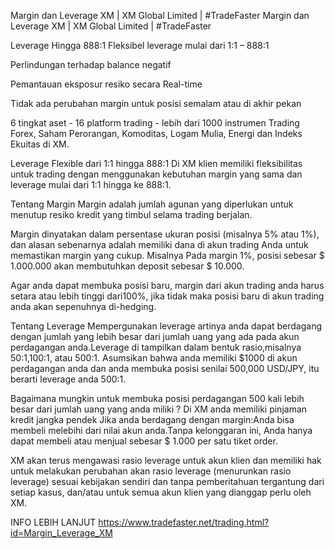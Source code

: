 Margin dan Leverage XM | XM Global Limited | #TradeFaster
Margin dan Leverage XM | XM Global Limited | #TradeFaster

Leverage Hingga 888:1
Fleksibel leverage mulai dari 1:1 – 888:1

Perlindungan terhadap balance negatif

Pemantauan eksposur resiko secara Real-time

Tidak ada perubahan margin untuk posisi semalam atau di akhir pekan


6 tingkat aset - 16 platform trading - lebih dari 1000 instrumen
Trading Forex, Saham Perorangan, Komoditas, Logam Mulia, Energi dan Indeks Ekuitas di XM.

Leverage Flexible dari 1:1 hingga 888:1
Di XM klien memiliki fleksibilitas untuk trading dengan menggunakan kebutuhan margin yang sama dan leverage mulai dari 1:1 hingga ke 888:1.

Tentang Margin
Margin adalah jumlah agunan yang diperlukan untuk menutup resiko kredit yang timbul selama trading berjalan.

Margin dinyatakan dalam persentase ukuran posisi (misalnya 5% atau 1%), dan alasan sebenarnya adalah memiliki dana di akun trading Anda untuk memastikan margin yang cukup. Misalnya Pada margin 1%, posisi sebesar $ 1.000.000 akan membutuhkan deposit sebesar $ 10.000.

Agar anda dapat membuka posisi baru, margin dari akun trading anda harus setara atau lebih tinggi dari100%, jika tidak maka posisi baru di akun trading anda akan sepenuhnya di-hedging.

Tentang Leverage
Mempergunakan leverage artinya anda dapat berdagang dengan jumlah yang lebih besar dari jumlah uang yang ada pada akun perdagangan anda.Leverage di tampilkan dalam bentuk rasio,misalnya 50:1,100:1, atau 500:1. Asumsikan bahwa anda memiliki $1000 di akun perdagangan anda dan anda membuka posisi senilai 500,000 USD/JPY, itu berarti leverage anda 500:1.

Bagaimana mungkin untuk membuka posisi perdagangan 500 kali lebih besar dari jumlah uang yang anda miliki ? Di XM anda memiliki pinjaman kredit jangka pendek Jika anda berdagang dengan margin:Anda bisa membeli melebihi dari nilai akun anda.Tanpa kelonggaran ini, Anda hanya dapat membeli atau menjual sebesar $ 1.000 per satu tiket order.

XM akan terus mengawasi rasio leverage untuk akun klien dan memiliki hak untuk melakukan perubahan akan rasio leverage (menurunkan rasio leverage) sesuai kebijakan sendiri dan tanpa pemberitahuan tergantung dari setiap kasus, dan/atau untuk semua akun klien yang dianggap perlu oleh XM.

INFO LEBIH LANJUT
https://www.tradefaster.net/trading.html?id=Margin_Leverage_XM

